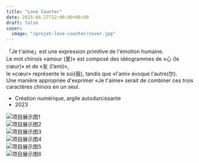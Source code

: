 ```yaml
---
title: "Love Counter"
date: 2025-04-27T22:00:00+08:00
draft: false
cover:
  image: "/projet-love-counter/cover.jpg"
---
```




「Je t'aime」est une expression primitive de l'émotion humaine.  
Le mot chinois «amour (爱)» est composé des idéogrammes de «心 (le cœur)» et de «友 (l’ami)»,  
le «cœur» représente le soi(我), tandis que «l'ami» évoque l'autre(尔).  
Une manière appropriée d'exprimer «Je t'aime» serait de combiner ces trois caractères chinois en un seul.


- Création numérique, argile autodurcissante
- 2023



![项目展示图1](/projet-love-counter/1.jpg)  
![项目展示图2](/projet-love-counter/2.jpg)  
![项目展示图3](/projet-love-counter/3.jpg)  
![项目展示图4](/projet-love-counter/4.jpg)  
![项目展示图5](/projet-love-counter/5.jpg)  
![项目展示图6](/projet-love-counter/6.jpg)
